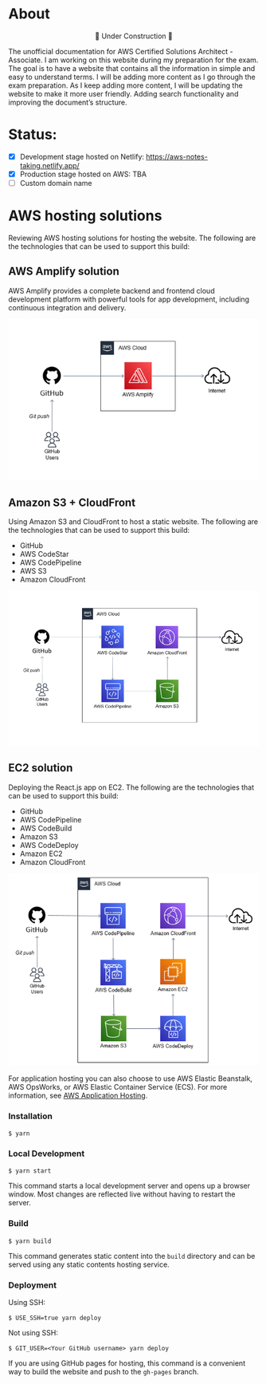 # About

<p align="center">🚧 Under Construction 🚧</p>

The unofficial documentation for AWS Certified Solutions Architect - Associate.
I am working on this website during my preparation for the exam. The goal is to have a website that contains all the information in simple and easy to understand terms. I will be adding more content as I go through the exam preparation. As I keep adding more content, I will be updating the website to make it more user friendly. Adding search functionality and improving the document’s structure.              
   

# Status:

- [x] Development stage hosted on Netlify: https://aws-notes-taking.netlify.app/
- [x] Production stage hosted on AWS: TBA
- [ ] Custom domain name

# AWS hosting solutions

Reviewing AWS hosting solutions for hosting the website. The following are the technologies that can be used to support this build:
## AWS Amplify solution

AWS Amplify provides a complete backend and frontend cloud development platform with powerful tools for app development, including continuous integration and delivery.

![Architecture](./static/img/website-simple-architecture.png)


## Amazon S3 + CloudFront

Using Amazon S3 and CloudFront to host a static website. The following are the technologies that can be used to support this build:

- GitHub
- AWS CodeStar
- AWS CodePipeline
- AWS S3
- Amazon CloudFront


![Architecture](./static/img/website-expected-architecture.png)

## EC2 solution

Deploying the React.js app on EC2. The following are the technologies that can be used to support this build:

- GitHub
- AWS CodePipeline
- AWS CodeBuild
- Amazon S3
- AWS CodeDeploy
- Amazon EC2
- Amazon CloudFront


![Architecture](./static/img/hosting-ec2-architecture.png)

For application hosting you can also choose to use AWS Elastic Beanstalk, AWS OpsWorks, or AWS Elastic Container Service (ECS). For more information, see [AWS Application Hosting](https://docs.aws.amazon.com/whitepapers/latest/aws-overview/application-hosting.html).
### Installation

```
$ yarn
```

### Local Development

```
$ yarn start
```

This command starts a local development server and opens up a browser window. Most changes are reflected live without having to restart the server.

### Build

```
$ yarn build
```

This command generates static content into the `build` directory and can be served using any static contents hosting service.

### Deployment

Using SSH:

```
$ USE_SSH=true yarn deploy
```

Not using SSH:

```
$ GIT_USER=<Your GitHub username> yarn deploy
```

If you are using GitHub pages for hosting, this command is a convenient way to build the website and push to the `gh-pages` branch.
